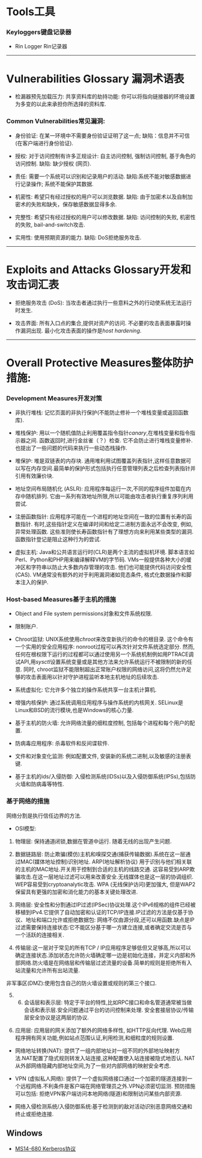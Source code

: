 
# Tools工具

### Keyloggers键盘记录器
* Rin Logger Rin记录器


---



# Vulnerabilities Glossary 漏洞术语表

* 检漏器预先加载压力: 共享资料库的劫持功能: 你可以将指向链接器的环境设置为多变的以此来承担你所选择的资料库.

### Common Vulnerabilities常见漏洞:

* 身份验证: 在某一环境中不需要身份验证证明了这一点; 缺陷：信息并不可信(在客户端进行身份验证).

* 授权: 对于访问控制有许多正规设计: 自主访问控制, 强制访问控制, 基于角色的访问控制. 缺陷: 缺少授权 (网页).

* 责任: 需要一个系统可以识别和记录用户的活动. 缺陷:系统不能对敏感数据进行记录操作; 系统不能保护其数据.

* 机密性: 希望只有经过授权的用户可以浏览数据. 缺陷: 由于加密术以及自制加密术的失败和缺失，保存敏感数据显得多余.

* 完整性: 希望只有经过授权的用户可以修改数据. 缺陷: 访问控制的失败, 机密性的失败, bail-and-switch攻击.

* 实用性: 使用预期资源的能力. 缺陷: DoS拒绝服务攻击.







---

# Exploits and Attacks Glossary开发和攻击词汇表

* 拒绝服务攻击 (DoS): 当攻击者通过执行一些意料之外的行动使系统无法运行时发生.

* 攻击界面: 所有入口点的集合,提供对资产的访问. 不必要的攻击表面暴露时操作漏洞出现. 最小化攻击表面的操作是*host hardening*.


---

# Overall Protective Measures整体防护措施:

### Development Measures开发对策

* 非执行堆栈: 记忆页面的非执行保护(不能防止修补一个堆栈变量或返回函数库).

* 堆栈保护: 用以一个随机值防止利用覆盖指令指针*canary*,在堆栈变量和指令指示器之间. 函数返回时,进行金丝雀（？）检查. 它不会防止进行堆栈变量修补. 也提出了一些问题的代码来执行一些动态栈操作.

* 堆保护: 堆是双链表的内存块. 通用堆利用试图覆盖列表指针,这样任意数据可以写在内存空间.最简单的保护形式包括执行任意管理列表之后检查列表指针并引用有效廉价块.

* 地址空间布局随机化 (ASLR): 应用程序每运行一次,不同的程序组件加载在内存中随机排列. 它由一系列有效地址所限,所以可能由攻击者执行重复序列利用尝试.

* 注册函数指针: 应用程序可能在一个进程的地址空间在一致的位置有长寿的函数指针. 有时,这些指针定义在编译时间和给定二进制方面永远不会改变, 例如, 异常处理函数. 这些准则使长寿函数指针有了理想方向来利用某些类型的漏洞.函数指针登记是阻止这种行为的尝试.

* 虚拟主机: Java和公共语言运行时(CLR)是两个主流的虚拟机环境. 脚本语言如Perl、Python和PHP用来编译解释VM的字节码. VMs一般提供各种大小的缓冲区和字符串以防止大多数内存管理的攻击. 他们也可能提供代码访问安全性(CAS). VM通常没有额外的对于利用漏洞诸如竞态条件, 格式化数据操作和脚本注入的保护.

### Host-based Measures基于主机的措施

* Object and File system permissions对象和文件系统权限.

* 限制账户.

* Chroot监狱: UNIX系统使用*chroot*来改变新执行的命令的根目录. 这个命令有一个实用的安全应用程序: nonroot过程可以再次针对文件系统选定部分. 然而, 任何在根权限下运行的过程都可以通过使用另一个系统机制例如用PTRACE调试API,用*sysctl*设置系统变量或是其他方法来允许系统运行不被限制的新的任意. 同时, chroot监狱不能限制超出正常账户权限的网络访问,这将仍然允许足够的攻击表面用以针对守护进程监听本地主机地址的后续攻击.

* 系统虚拟化: 它允许多个独立的操作系统共享一台主机计算机.

* 增强内核保护: 通过系统调用应用程序与操作系统的内核网关. SELinux是Linux和BSD的流行模块,也是Windows的核心力量.

* 基于主机的防火墙: 允许网络流量的细粒度控制, 包括每个进程和每个用户的配置.

* 防病毒应用程序: 杀毒软件和反间谍软件.

* 文件和对象变化监测: 例如配置文件, 安装新的系统二进制,以及敏感的注册表键.

* 基于主机的ids/入侵防御: 入侵检测系统(IDSs)以及入侵防御系统(IPSs),包括防火墙和防病毒等特性.


### 基于网络的措施

网络分割是执行信任边界的方法.

* OSI模型:

1. 物理层: 保持通道闭锁,数据在管道中运行. 随着无线的出现产生问题.

2. 数据链路层: 防止欺骗(模仿)主机和嗅探交通(捕获传输数据).系统在这一层通过MAC(媒体地址控制)识别地址. ARP(地址解析协议) 用于识别与他们相关联的主机的MAC地址.开关用于控制到合适的主机的线路交通. 这容易受到ARP欺骗攻击.在这一层地址过滤可以用来改善安全.无线媒体也是这一层的协调组织. WEP容易受到cryptoanalytic攻击. WPA (无线保护访问)更加强大, 但是WAP2保留具有更强的加密和消化能力的基本关键处理改进.

3. 网络层: 安全性和分割通过IP过滤(IPSec)协议处理.这个IPv6规格的组件已经被移植到IPv4.它提供了自动加密和认证的TCP/IP连接.IP过滤的方法是仅基于协议、地址和端口允许或拒绝数据包: 网络不仅由源分段,还可以用函数.缺点是IP过滤需要保持连接状态:它不能区分基于哪一方建立连接,或者确定交流是否与一个活跃的连接相关.

4. 传输层:这一层对于常见的所有TCP / IP应用程序足够低但又足够高,所以可以确定连接状态.添加状态允许防火墙确定哪一边是初始化连接，并定义内部和外部网络.防火墙是在网络层和传输层过滤流量的设备.简单的规则是拒绝所有入站流量和允许所有出站流量.

 非军事区(DMZ):使用包含自己的防火墙设置或规则的第三个接口.

5. 6. 会话层和表示层: 特定于平台的特性,比如RPC接口和命名管道通常被当做会话和表示层.安全问题通过平台的访问控制来处理. 安全套接层协议/传输层安全协议是这两层的协议.

7. 应用层: 应用层的网关添加了额外的网络多样性, 如HTTP反向代理. Web应用程序拥有网关功能,例如站点范围认证,利用检测,和细粒度的规则设置.


* 网络地址转换(NAT): 提供了一组内部地址对一组不同的外部地址映射方法.NAT配置了隐式规则转发入站连接,这种配置使入站连接被隐式地否认. NAT从外部网络隐藏内部地址空间,为了一些对内部网络的映射安全考虑.

* VPN (虚拟私人网络): 提供了一个虚拟网络接口通过一个加密的隧道连接到一个远程网络.不利条件是客户端在网络管理员之外.VPN必须密切监测. 预防措施可以包括: 拒绝VPN客户端访问本地网络(隧道)和限制访问某些内部资源.

* 网络入侵检测系统/入侵防御系统:基于检测到的敌对活动识别恶意网络交通和终止或拒绝连接.

## Windows

* [MS14-680 Kerberos协议](https://github.com/bidord/pykek)

